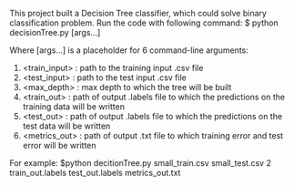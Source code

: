 This project built a Decision Tree classifier, which could solve binary classification problem. Run the code with following command:
$ python decisionTree.py [args...]

Where [args...] is a placeholder for 6 command-line arguments:
1. <train_input> : path to the training input .csv file
2. <test_input> : path to the test input .csv file
3. <max_depth> : max depth to which the tree will be built
4. <train_out> : path of output .labels file to which the predictions on the training data will be written
5. <test_out> : path of output .labels file to which the predictions on the test data will be written
6. <metrics_out> : path of output .txt file to which training error and test error will be written

For example:
$python decitionTree.py small_train.csv small_test.csv 2 train_out.labels test_out.labels metrics_out.txt

